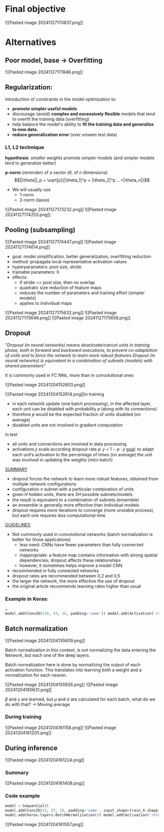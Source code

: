 
# Final objective
![[Pasted image 20241127170837.png]]

# Alternatives

## Poor model, base -> Overfitting
![[Pasted image 20241127171846.png]]

## Regularization:

Introduction of constraints in the model optimization to:
- **promote simpler useful models** 
- discourage (avoid) **complex and excessively flexible** models that tend to overfit the training data (overfitting) 
- help balance the model's ability to **fit the training data and generalize to new data.**
- **reduce generalization error** (over unseen test data)

### L1, L2 technique

**hypothesis**: *smaller weights* promote *simpler models* (and simpler models tend to generalize better)

**p-norm** (reminder) of a vector ($\theta$, of $n$ dimensions) 
$$||\theta||_p = \sqrt[p]{|\theta_1|^p + |\theta_2|^p ...+|\theta_n|}$$
- We will usually use
	- 1-norm
	- 2-norm (lasso)

![[Pasted image 20241127173232.png]]
![[Pasted image 20241127174253.png]]
## Pooling (subsampling)
![[Pasted image 20241127174447.png]]
![[Pasted image 20241127174614.png]]
- goal: model simplification, better generalization, overfitting reduction 
- method: propagate local representative activation values 
- hyperparameters: pool size, stride 
- trainable parameters: 0 
- effects: 
	- if stride == pool size, then no overlap 
	- quadratic size reduction of feature maps 
	- reduces the number of parameters and training effort (simpler models) 
	- applies to individual maps

![[Pasted image 20241127175632.png]]
![[Pasted image 20241127175646.png]]
![[Pasted image 20241127175658.png]]


## Dropout

"*Dropout (in neural networks) means deactivate/cancel units in training phase, both in forward and backward executions, to prevent co-adaptation of units and to force the network to learn more robust features*
*Dropout (in neural networks) is equivalent to a combination of subnets (models) with shared parameters*"

It is commonly used in FC NNs, more than in convolutional ones

![[Pasted image 20241204152603.png]]

![[Pasted image 20241204152614.png]]in training 
- in each network update (one batch processing), in the affected layer, each unit can be disabled with probability 𝑝 (along with its connections) 
- therefore 𝑝 would be the expected fraction of units disabled (on average)
- disabled units are not involved in gradient computation

in test 
- all units and connections are involved in data processing
- activations 𝑦 scale according dropout rate 𝑝: 𝑦 = 1 − 𝑝 · 𝑦 
  <u>goal</u>: to adapt each unit’s activation to the percentage of times (on average) the unit was involved in updating the weights (mini-batch)

<u>SUMMARY</u>
- dropout forces the network to learn more robust features, obtained from multiple network configurations
- configuration ≡ subnet with a particular combination of units 
- given 𝐻 hidden units, there are 2𝐻 possible subnets/models 
- the result is equivalent to a combination of subnets (ensemble) 
- an ensemble is generally more effective than individual models 
- dropout requires more iterations to converge (more unstable process), but each one requires less computational time

<u>GUIDELINES</u>
- Not commonly used in convolutional networks (batch normalization is better for those applications)
	- less need: CNNs have fewer parameters than fully connected networks
	- inappropriate: a feature map contains information with strong spatial dependencies; dropout affects these relationships 
	- however, it sometimes helps improve a model CNN
- recommended in fully connected networks 
- dropout rates are recommended between 0,2 and 0,5 
- the larger the network, the more effective the use of dropout 
- the original article recommends learning rates higher than usual

### Example in Keras:

```python
… 
model.add(Conv2D(128, (3, 3), padding='same')) model.add(Activation('relu')) model.add(Conv2D(128, (3, 3), padding='same')) model.add(Activation('relu')) model.add(keras.layers.MaxPooling2D(pool_size=(2, 2))) model.add(GlobalMaxPooling2D()) model.add(keras.layers.Dropout(0.3)) model.add(Dense(64, activation='relu')) model.add(keras.layers.Dropout(0.3)) model.add(Dense(num_classes, activation='softmax'))
```


## Batch normalization

![[Pasted image 20241204155609.png]]

Batch normalization in this context, is not normalizing the data entering the Network, but each one of the deep layers.

Batch normalization here is done by normalizing the output of each activation function. This translates into learning both a weight and a normalization for each neuron.

![[Pasted image 20241204155926.png]]
![[Pasted image 20241204160631.png]]

$\beta$ and $\gamma$ are learned, but $\mu$ and $\sigma$ are calculated for each batch, what do we do with that? -> Moving average
### During training

![[Pasted image 20241204161158.png]]
![[Pasted image 20241204161205.png]]

## During inference

![[Pasted image 20241204161224.png]]

### Summary
![[Pasted image 20241204161408.png]]

### Code example

```python
model = Sequential() 
model.add(Conv2D(32, (3, 3), padding='same', input_shape=train_X.shape[1:])) # input_shape=(32,32,3)
model.add(keras.layers.BatchNormalization()) model.add(Activation('relu')) model.add(Conv2D(32, (3, 3), padding='same')) model.add(keras.layers.BatchNormalization()) model.add(Activation('relu')) model.add(keras.layers.MaxPooling2D(pool_size=(2, 2))) model.add(Conv2D(64, (3, 3), padding='same')) model.add(keras.layers.BatchNormalization()) model.add(Activation('relu')) model.add(Conv2D(64, (3, 3), padding='same')) model.add(keras.layers.BatchNormalization()) model.add(Activation('relu')) model.add(keras.layers.MaxPooling2D(pool_size=(2, 2))) …
```
![[Pasted image 20241204161557.png]]

